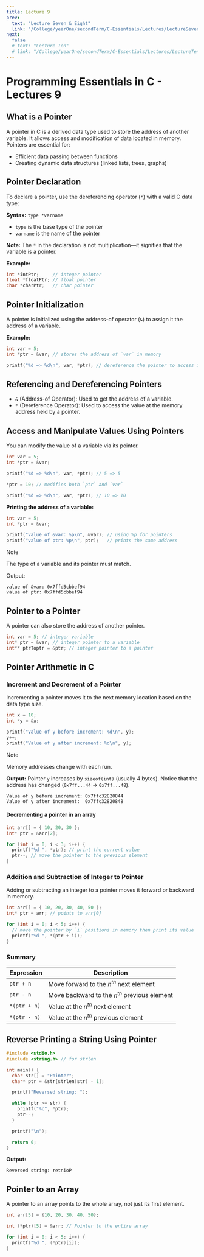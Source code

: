 ```yaml
---
title: Lecture 9
prev:
  text: "Lecture Seven & Eight"
  link: "/College/yearOne/secondTerm/C-Essentials/Lectures/LectureSevenToEight"
next:
  false
  # text: "Lecture Ten"
  # link: "/College/yearOne/secondTerm/C-Essentials/Lectures/LectureTen"
---
```


# Programming Essentials in C - Lectures 9

## What is a Pointer

A pointer in C is a derived data type used to store the address of another variable.
It allows access and modification of data located in memory. Pointers are essential for:

- Efficient data passing between functions
- Creating dynamic data structures (linked lists, trees, graphs)

## Pointer Declaration

To declare a pointer, use the dereferencing operator (`*`) with a valid C data type:

**Syntax:**
`type *varname`

- `type` is the base type of the pointer
- `varname` is the name of the pointer

**Note:** The `*` in the declaration is not multiplication—it signifies that the variable is a pointer.

**Example:**

```c
int *intPtr;     // integer pointer
float *floatPtr; // float pointer
char *charPtr;   // char pointer
```

## Pointer Initialization

A pointer is initialized using the address-of operator (`&`) to assign it the address of a variable.

**Example:**

```c
int var = 5;
int *ptr = &var; // stores the address of `var` in memory

printf("%d => %d\n", var, *ptr); // dereference the pointer to access its value
```

## Referencing and Dereferencing Pointers

- `&` (Address-of Operator): Used to get the address of a variable.
- `*` (Dereference Operator): Used to access the value at the memory address held by a pointer.

## Access and Manipulate Values Using Pointers

You can modify the value of a variable via its pointer.

```c
int var = 5;
int *ptr = &var;

printf("%d => %d\n", var, *ptr); // 5 => 5

*ptr = 10; // modifies both `ptr` and `var`

printf("%d => %d\n", var, *ptr); // 10 => 10
```

**Printing the address of a variable:**

```c
int var = 5;
int *ptr = &var;

printf("value of &var: %p\n", &var); // using %p for pointers
printf("value of ptr: %p\n", ptr);   // prints the same address
```

> [!NOTE]
> The type of a variable and its pointer must match.

Output:

```
value of &var: 0x7ffd5cbbef94
value of ptr: 0x7ffd5cbbef94
```

## Pointer to a Pointer

A pointer can also store the address of another pointer.

```C
int var = 5; // integer variable
int* ptr = &var; // integer pointer to a variable
int** ptrToptr = &ptr; // integer pointer to a pointer
```

## Pointer Arithmetic in C

### Increment and Decrement of a Pointer

Incrementing a pointer moves it to the next memory location based on the data type size.

```c
int x = 10;
int *y = &x;

printf("Value of y before increment: %d\n", y);
y++;
printf("Value of y after increment: %d\n", y);
```

> [!NOTE]
> Memory addresses change with each run.

**Output:**
Pointer `y` increases by `sizeof(int)` (usually 4 bytes).
Notice that the address has changed (`0x7ff...44` -> `0x7ff...48`).

```
Value of y before increment: 0x7ffc32820844
Value of y after increment:  0x7ffc32820848
```

#### Decrementing a pointer in an array

```c
int arr[] = { 10, 20, 30 };
int* ptr = &arr[2];

for (int i = 0; i < 3; i++) {
  printf("%d ", *ptr); // print the current value
  ptr--; // move the pointer to the previous element
}
```

### Addition and Subtraction of Integer to Pointer

Adding or subtracting an integer to a pointer moves it forward or backward in memory.

```c
int arr[] = { 10, 20, 30, 40, 50 };
int* ptr = arr; // points to arr[0]

for (int i = 0; i < 5; i++) {
  // move the pointer by `i` positions in memory then print its value
  printf("%d ", *(ptr + i));
}
```

### Summary

| Expression   | Description                                    |
| ------------ | ---------------------------------------------- |
| `ptr + n`    | Move forward to the $n^{th}$ next element      |
| `ptr - n`    | Move backward to the $n^{th}$ previous element |
| `*(ptr + n)` | Value at the $n^{th}$ next element             |
| `*(ptr - n)` | Value at the $n^{th}$ previous element         |

## Reverse Printing a String Using Pointer

```c
#include <stdio.h>
#include <string.h> // for strlen

int main() {
  char str[] = "Pointer";
  char* ptr = &str[strlen(str) - 1];

  printf("Reversed string: ");

  while (ptr >= str) {
    printf("%c", *ptr);
    ptr--;
  }

  printf("\n");

  return 0;
}
```

**Output:**

```
Reversed string: retnioP
```

## Pointer to an Array

A pointer to an array points to the whole array, not just its first element.

```c
int arr[5] = {10, 20, 30, 40, 50};

int (*ptr)[5] = &arr; // Pointer to the entire array

for (int i = 0; i < 5; i++) {
  printf("%d ", (*ptr)[i]);
}
```
